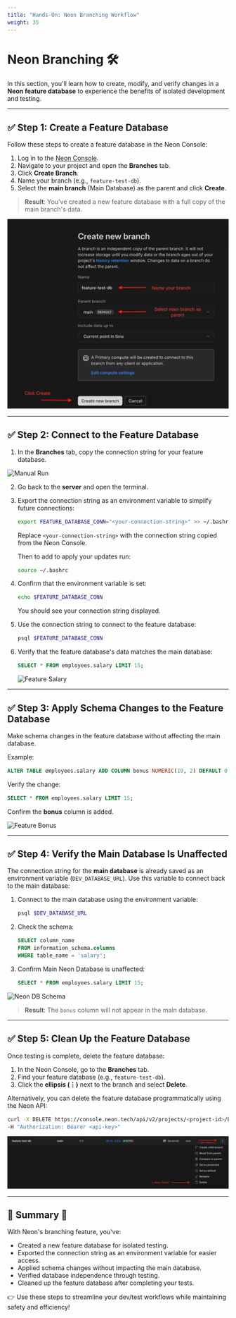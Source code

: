 ```yaml
---
title: "Hands-On: Neon Branching Workflow"
weight: 35
---
```


# Neon Branching 🛠️

In this section, you'll learn how to create, modify, and verify changes in a **Neon feature database** to experience the benefits of isolated development and testing.

---

## ✅ Step 1: Create a Feature Database

Follow these steps to create a feature database in the Neon Console:

1. Log in to the [Neon Console](https://console.neon.tech).
2. Navigate to your project and open the **Branches** tab.
3. Click **Create Branch**.
4. Name your branch (e.g., `feature-test-db`).
5. Select the **main branch** (Main Database) as the parent and click **Create**.

> **Result**: You've created a new feature database with a full copy of the main branch's data.

![Feature Branch](/images/FeatureTestBranch.png)

---

## ✅ Step 2: Connect to the Feature Database

1. In the **Branches** tab, copy the connection string for your feature database.

![Manual Run](/images/feature-branch-connection.png)

2. Go back to the **server** and open the terminal.
3. Export the connection string as an environment variable to simplify future connections:
   ```bash
   export FEATURE_DATABASE_CONN="<your-connection-string>" >> ~/.bashrc
   ```
   Replace `<your-connection-string>` with the connection string copied from the Neon Console.

   Then to add to apply your updates run:
   ```bash
   source ~/.bashrc
   ```

4. Confirm that the environment variable is set:
   ```bash
   echo $FEATURE_DATABASE_CONN
   ```

   You should see your connection string displayed.

5. Use the connection string to connect to the feature database:
   ```bash
   psql $FEATURE_DATABASE_CONN
   ```

6. Verify that the feature database's data matches the main database:
   ```sql
   SELECT * FROM employees.salary LIMIT 15;
   ```

   ![Feature Salary](/images/feature-salary.png)

---

## ✅ Step 3: Apply Schema Changes to the Feature Database

Make schema changes in the feature database without affecting the main database.

Example:

```sql
ALTER TABLE employees.salary ADD COLUMN bonus NUMERIC(10, 2) DEFAULT 0;
```

Verify the change:

```sql
SELECT * FROM employees.salary LIMIT 15;
```

Confirm the **bonus** column is added.

![Feature Bonus](/images/feature-bonus.png)


---

## ✅ Step 4: Verify the Main Database Is Unaffected

The connection string for the **main database** is already saved as an environment variable (`DEV_DATABASE_URL`). Use this variable to connect back to the main database:

1. Connect to the main database using the environment variable:
   ```bash
   psql $DEV_DATABASE_URL
   ```

2. Check the schema:
   ```sql
   SELECT column_name
   FROM information_schema.columns
   WHERE table_name = 'salary';
   ```

3. Confirm Main Neon Database is unaffected:

   ```sql
   SELECT * FROM employees.salary LIMIT 15;
   ```

![Neon DB Schema](/images/neon-db-schema.png)

> **Result**: The `bonus` column will not appear in the main database.

---

## ✅ Step 5: Clean Up the Feature Database

Once testing is complete, delete the feature database:

1. In the Neon Console, go to the **Branches** tab.
2. Find your feature database (e.g., `feature-test-db`).
3. Click the **ellipsis (⋮)** next to the branch and select **Delete**.

Alternatively, you can delete the feature database programmatically using the Neon API:
   ```bash
   curl -X DELETE https://console.neon.tech/api/v2/projects/<project-id>/branches/<branch-id> \
   -H "Authorization: Bearer <api-key>"
   ```

![Delete Feature Branch](/images/DeleteFeatureBranch.png)



---

## 🏁 Summary 🏁

With Neon's branching feature, you've:
- Created a new feature database for isolated testing.
- Exported the connection string as an environment variable for easier access.
- Applied schema changes without impacting the main database.
- Verified database independence through testing.
- Cleaned up the feature database after completing your tests.

👉 Use these steps to streamline your dev/test workflows while maintaining safety and efficiency!
